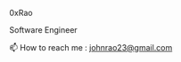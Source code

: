 0xRao

Software Engineer

📫 How to reach me : johnrao23@gmail.com

<!---
johnrao23/johnrao23 is a ✨ special ✨ repository because its `README.md` (this file) appears on your GitHub profile.
You can click the Preview link to take a look at your changes.
--->
